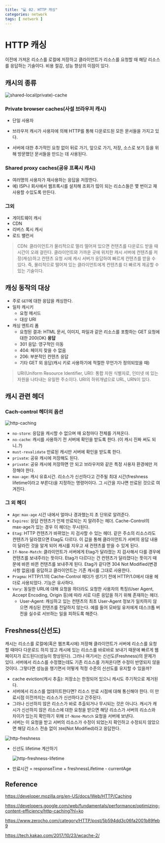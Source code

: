```yaml
---
title: "💻 02. HTTP 캐싱"
categories: network
tags: [ network ]
---
```


# HTTP 캐싱

이전에 가져온 리소스를 로컬에 저장하고 클라이언트가 리소스를 요청할 때 해당 리소스를 응답하는 기술이다. 비용 절감, 성능 향상의 이점이 있다.

## 캐시의 종류

![shared-local(private)-cache](https://mdn.mozillademos.org/files/13777/HTTPCachtType.png)

### Private browser caches(사설 브라우저 캐시)

- 단일 사용자

- 브라우저 캐시가 사용자에 의해 HTTP를 통해 다운로드된 모든 문서들을 가지고 있다.

- 서버에 대한 추가적인 요청 없이 뒤로 가기, 앞으로 가기, 저장, 소스로 보기 등을 위해 방문했던 문서들을 만드는 데 사용된다.

  

### Shared proxy caches(공유 프록시 캐시)

- 여러명의 사용자가 재사용하는 응답을 저장한다.
- 예) ISP나 회사에서 웹프록시를 설치해 조회가 많이 되는 리소스들은 몇 번이고 재사용할 수있도록 만든다.



### 그외

- 게이트웨이 캐시
- CDN
- 리버스 록시 캐시
- 로드 밸런서

> CDN: 클라이언트가 물리적으로 멀리 떨어져 있으면 컨텐츠를 다운로드 받을 때 시간이 오래 걸린다. 클라이언트와 가까운 곳에 위치한 캐시 서버에 컨텐츠를 저장(캐싱)하고 컨텐츠 요청 시에 캐시 서버가 응답하여 빠르게 컨텐츠를 받을 수 있다. 즉, 물리적으로 떨어져 있는 클라이언트에게 컨텐츠를 더 빠르게 제공할 수 있는 기술이다.



## 캐싱 동작의 대상

- 주로 `GET`에 대한 응답을 캐싱한다.
- 일차 캐시키
  - 요청 메서드
  - 대상 URI
- 캐싱 엔트리 폼
  - 요청된 결과: HTML 문서, 이미지, 파일과 같은 리소스를 포함하는 GET 요청에 대한 200(OK) **응답**
  - 301 응답: 영구적인 이동 
  - 404: 페이지 찾을 수 없음
  - 206: 부분적인 컨텐츠 응답 
  - 기타 GET 외 응답(캐시 키로 사용하기에 적절한 무언가가 정의되었을 때)

> URI(Uniform Resource Identifier, URI): 통합 자원 식별자로, 인터넷 에 있는 자원을 나타내는 유일한 주소이다. URI의 하위개념으로 URL, URN이 있다.


## 캐시 관련 헤더

### Cach-control 헤더의 옵션

![http-caching](https://user-images.githubusercontent.com/50407047/90247323-4cd63980-de71-11ea-93a6-3df67d3cad45.jpg)

- `no-store`: 응답을 캐시할 수 없으며 매 요청마다 전체를 가져온다.
- `no-cache`: 캐시를 사용하기 전 서버에 확인을 받도록 한다. (이 캐시 진짜 써도 되니..?)
- `must-revalidate` 만료된 캐시만 서버에 확인을 받도록 한다.
- `private`: 공유 캐시에 저장해도 된다.
- `private`: 공유 캐시에 저장하면 안 되고 브라우저와 같은 특정 사용자 환경에만 저장해야 한다. 
- `max-age`: 캐시 유효시간. 리소스가 신선하다고 간주될 최대 시간(freshness lifetime이라고 부른다)을 지정하는 명령어이다. 그 시간을 지나면 만료된 것으로 여겨진다.

### 그 외 헤더
- `Age`: `max-age` 시간 내에서 얼마나 경과했는지 초 단위로 알려준다.
- `Expires`: 응답 컨텐츠가 언제 만료되는 지 알려주는 헤더. Cache-Control의 max-age가 있는 경우 이 헤더는 무시된다.
- `Etag`: HTTP 컨텐츠가 바뀌었는 지 검사할 수 있는 헤더. 같은 주소의 리소스라도 컨텐츠가 달라졌으면 Etag도 다르다. 이 값을 통해 클라이언트가 서버의 응답 내용이 달라진 것을 알게 되어 캐시를 지우고 새 컨텐츠를 받을 수 있게 된다.
- `If-None-Match`: 클라이언트가 서버에게 Etag가 달라졌는 지 검사해서 다를 경우에 컨텐츠를 보내주라는 뜻이다. Etag가 다르다는 건 컨텐츠가 달라졌다는 뜻이기 때문에 바뀐 바뀐 컨텐츠를 보내주게 된다. Etag가 같다면 304 Not Modified(변경사항 없음)를 응답하고 클라이언트는 기존 캐시를 그대로 사용한다.
- `Pragma`: HTTP/1.1의 Cache-Control 헤더가 생기기 전에 HTTP/1.0에서 대용 헤더로 사용되었다. 기능은 유사하다.
- `Vary`: 동일한 URL에 대해 요청을 하더라도 요청한 사용자의 특징(User Agent, Accept Encoding, Origin 등)에 따라 서로 다른 응답을 하기 위해 존재하는 헤더.
  - User-Agent: 캐싱하고 있는 컨텐츠의 최초 User-Agent 정보가 일치하지 않으면 캐싱된 컨텐츠를 전달하지 않는다. 예를 들어 모바일 유저에게 데스크톱 버전을 실수로 서브하는 일을 피하도록 해준다. 



## Freshness(신선도)

캐시는 리소스를 로컬에(혹은 웹프록시에) 저장해 클라이언트가 서버에 리소스를 요청할 때마다 다운로드 하지 않고 캐시에 있는 리소스를 바로바로 보내기 때문에 빠르게 웹페이지가 로드된다(성능이 향상된다). 그러나 여기서는 신선도(Freshness)의 문제가 있다. 서버에서 리소스를 수정했는데도 기존 리소스를 가져온다면 수정이 반영되지 않을 것이다. 그렇다면 성능을 챙기면서 어떻게 적정 수준의 신선도를 유지할 수 있을까? 

- cache eviction(캐시 추출): 저장소는 한정되어 있으니 캐시도 주기적으로 제거된다.
- 서버에서 리소스를 업데이트한다면? 리소스 만료 시점에 대해 통신해야 한다. 이 만료시점 이전까지는 리소스가 신선하다고 간주된다.
- 그러나 신선하지 않은 리소스가 바로 추출되거나 무시되는 것은 아니다. 캐시가 캐시가 신선하지 않은 리소스에 대한 요청을 받으면 해당 리소스가 서버의 리소스와 차이가 있는지 확인하기 위해 `If-None-Match` 요청을 서버에 보낸다.
- 서버는 이 요청을 받고 서버의 리소스가 수정이 되었는지 확인하고 수정되지 않았으면 해당 리소스 전송 없이 `304`(Not Modified)라고 응답한다.

![http-freshness](https://mdn.mozillademos.org/files/13771/HTTPStaleness.png)

- 신선도 lifetime 계산하기

  ![http-freshness-lifetime](https://user-images.githubusercontent.com/50407047/90239864-3628e600-de63-11ea-97dc-e645663e19e1.jpg)

- 만료시간 = responseTime + freshnessLifetime - currentAge



## Reference

https://developer.mozilla.org/en-US/docs/Web/HTTP/Caching

https://developers.google.com/web/fundamentals/performance/optimizing-content-efficiency/http-caching?hl=ko

https://www.zerocho.com/category/HTTP/post/5b594dd3c06fa2001b89feb9

https://tech.kakao.com/2017/10/23/wcache-2/

